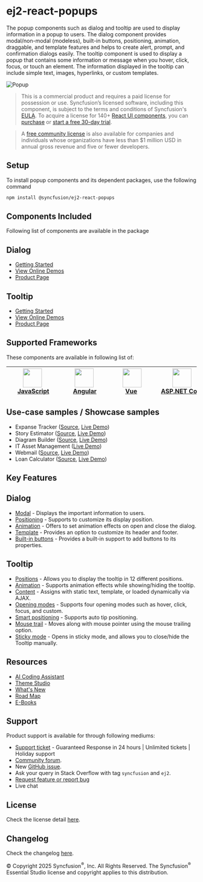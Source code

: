 # ej2-react-popups

The popup components such as dialog and tooltip are used to display information in a popup to users. The dialog component provides modal/non-modal (modeless), built-in buttons, positioning, animation, draggable, and template features and helps to create alert, prompt, and confirmation dialogs easily. The tooltip component is used to display a popup that contains some information or message when you hover, click, focus, or touch an element. The information displayed in the tooltip can include simple text, images, hyperlinks, or custom templates.

![Popup](https://ej2.syncfusion.com/products/images/popup/readme.png)

> This is a commercial product and requires a paid license for possession or use. Syncfusion’s licensed software, including this component, is subject to the terms and conditions of Syncfusion's [EULA](https://www.syncfusion.com/eula/es/). To acquire a license for 140+ [React UI components](https://www.syncfusion.com/react-components), you can [purchase](https://www.syncfusion.com/sales/products) or [start a free 30-day trial](https://www.syncfusion.com/account/manage-trials/start-trials/?utm_source=npm&utm_campaign=popup).

> A [free community license](https://www.syncfusion.com/products/communitylicense/?utm_source=npm&utm_campaign=popup) is also available for companies and individuals whose organizations have less than $1 million USD in annual gross revenue and five or fewer developers.

## Setup

To install popup components and its dependent packages, use the following command

```sh
npm install @syncfusion/ej2-react-popups
```

## Components Included

Following list of components are available in the package

## Dialog

*   [Getting Started](https://ej2.syncfusion.com/react/documentation/dialog/getting-started/?utm_source=npm&utm_campaign=dialog)
*   [View Online Demos](https://ej2.syncfusion.com/react/demos/?utm_source=npm&utm_campaign=dialog#/fluent2/dialog/default)
*   [Product Page](https://www.syncfusion.com/react-ui-components/modal-dialog/?utm_source=npm&utm_campaign=dialog)

## Tooltip

*   [Getting Started](https://ej2.syncfusion.com/react/documentation/tooltip/getting-started/?utm_source=npm&utm_campaign=tooltip)
*   [View Online Demos](https://ej2.syncfusion.com/react/demos/?utm_source=npm&utm_campaign=tooltip#/fluent2/tooltip/default)
*   [Product Page](https://www.syncfusion.com/react-ui-components/tooltip/?utm_source=npm&utm_campaign=tooltip)

## Supported Frameworks

These components are available in following list of:

| [<img src="https://ej2.syncfusion.com/github/images/js.svg" height="50" />](https://www.syncfusion.com/javascript-ui-controls?utm_medium=listing&utm_source=github)<br/>&nbsp;&nbsp;&nbsp;&nbsp;&nbsp;[JavaScript](https://www.syncfusion.com/javascript-ui-controls?utm_medium=listing&utm_source=github)&nbsp;&nbsp;&nbsp;&nbsp; | [<img src="https://ej2.syncfusion.com/github/images/angular-new.svg"  height="50" />](https://www.syncfusion.com/angular-components/?utm_medium=listing&utm_source=github)<br/>&nbsp;&nbsp;&nbsp;&nbsp;&nbsp;&nbsp;&nbsp;[Angular](https://www.syncfusion.com/angular-components/?utm_medium=listing&utm_source=github)&nbsp;&nbsp;&nbsp;&nbsp;&nbsp;&nbsp; | [<img src="https://ej2.syncfusion.com/github/images/vue.svg" height="50" />](https://www.syncfusion.com/vue-components?utm_medium=listing&utm_source=github)<br/>&nbsp;&nbsp;&nbsp;&nbsp;&nbsp;&nbsp;&nbsp;&nbsp;[Vue](https://www.syncfusion.com/vue-components?utm_medium=listing&utm_source=github)&nbsp;&nbsp;&nbsp;&nbsp;&nbsp;&nbsp;&nbsp;&nbsp;&nbsp; | [<img src="https://ej2.syncfusion.com/github/images/netcore.svg" height="50" />](https://www.syncfusion.com/aspnet-core-ui-controls?utm_medium=listing&utm_source=github)<br/>&nbsp;&nbsp;[ASP.NET&nbsp;Core](https://www.syncfusion.com/aspnet-core-ui-controls?utm_medium=listing&utm_source=github)&nbsp;&nbsp; | [<img src="https://ej2.syncfusion.com/github/images/netmvc.svg" height="50" />](https://www.syncfusion.com/aspnet-mvc-ui-controls?utm_medium=listing&utm_source=github)<br/>&nbsp;&nbsp;[ASP.NET&nbsp;MVC](https://www.syncfusion.com/aspnet-mvc-ui-controls?utm_medium=listing&utm_source=github)&nbsp;&nbsp; | 
| :-----: | :-----: | :-----: | :-----: | :-----: |

## Use-case samples / Showcase samples

*	Expanse Tracker ([Source](https://github.com/syncfusion/ej2-showcase-ts-expensetracker/?utm_source=npm&utm_campaign=popup), [Live Demo](https://ej2.syncfusion.com/showcase/typescript/expensetracker/?utm_source=npm&utm_campaign=popup/#/dashboard))
*	Story Estimator ([Source](https://github.com/syncfusion/ej2-showcase-aspnetcore-story-estimator/?utm_source=npm&utm_campaign=popup), [Live Demo](https://aspdotnetcore.syncfusion.com/showcase/aspnetcore/story-estimator/?utm_source=npm&utm_campaign=popup/#/dashboard))
*	Diagram Builder ([Source](https://github.com/syncfusion/ej2-showcase-ng-diagrambuilder/?utm_source=npm&utm_campaign=popup), [Live Demo](https://ej2.syncfusion.com/showcase/angular/diagrambuilder/?utm_source=npm&utm_campaign=popup))
*	IT Asset Management ([Live Demo](https://ej2.syncfusion.com/showcase/vue/assetmanagement/?utm_source=npm&utm_campaign=popup))
*	Webmail ([Source](https://github.com/syncfusion/ej2-showcase-ts-webmail/?utm_source=npm&utm_campaign=popup), [Live Demo](https://ej2.syncfusion.com/showcase/typescript/webmail/?utm_source=npm&utm_campaign=popup/#/home))
*	Loan Calculator ([Source](https://github.com/syncfusion/ej2-showcase-ts-loancalculator/?utm_source=npm&utm_campaign=popup), [Live Demo](https://ej2.syncfusion.com/showcase/typescript/loancalculator/?utm_source=npm&utm_campaign=popup/#/default))

## Key Features

## Dialog
*	[Modal](https://ej2.syncfusion.com/react/demos/?utm_source=npm&utm_campaign=dialog#/fluent2/dialog/modal-dialog) - Displays the important information to users.
*	[Positioning](https://ej2.syncfusion.com/react/demos/?utm_source=npm&utm_campaign=dialog#/fluent2/dialog/position) - Supports to customize its display position.
*	[Animation](https://ej2.syncfusion.com/react/demos/?utm_source=npm&utm_campaign=dialog#/fluent2/dialog/animation) - Offers to set animation effects on open and close the dialog.
*	[Template](https://ej2.syncfusion.com/react/demos/?utm_source=npm&utm_campaign=dialog#/fluent2/dialog/template) - Provides an option to customize its header and footer.
*	[Built-in buttons](https://ej2.syncfusion.com/react/demos/?utm_source=npm&utm_campaign=dialog#/fluent2/dialog/default) - Provides a built-in support to add buttons to its properties.

## Tooltip

*	[Positions](https://ej2.syncfusion.com/react/demos/?utm_source=npm&utm_campaign=tooltip#/fluent2/tooltip/default) - Allows you to display the tooltip in 12 different positions.
*	[Animation](https://ej2.syncfusion.com/products/typescript/tooltip/animation/?utm_source=npm&utm_campaign=tooltip) - Supports animation effects while showing/hiding the tooltip.
*	[Content](https://ej2.syncfusion.com/react/demos/?utm_source=npm&utm_campaign=tooltip#/fluent2/tooltip/ajaxcontent) - Assigns with static text, template, or loaded dynamically via AJAX.
*	[Opening modes](https://ej2.syncfusion.com/products/typescript/tooltip/show-hide/?utm_source=npm&utm_campaign=tooltip) - Supports four opening modes such as hover, click, focus, and custom.
*	[Smart positioning](https://ej2.syncfusion.com/react/demos/?utm_source=npm&utm_campaign=tooltip#/fluent2/tooltip/smartposition) - Supports auto tip positioning.
*	[Mouse trail](https://ej2.syncfusion.com/products/typescript/tooltip/customization/?utm_source=npm&utm_campaign=tooltip) - Moves along with mouse pointer using the mouse trailing option.
*	[Sticky mode](https://ej2.syncfusion.com/products/typescript/tooltip/show-hide/?utm_source=npm&utm_campaign=tooltip) - Opens in sticky mode, and allows you to close/hide the Tooltip manually.

## Resources

* [AI Coding Assistant](https://ej2.syncfusion.com/react/documentation/ai-coding-assistants/overview)
* [Theme Studio](https://ej2.syncfusion.com/themestudio/)
* [What's New](https://www.syncfusion.com/products/whatsnew/react?utm_medium=listing&utm_source=github)
* [Road Map](https://www.syncfusion.com/products/roadmap/react)
* [E-Books](https://www.syncfusion.com/succinctly-free-ebooks?searchkey=react&type=all)

## Support

Product support is available for through following mediums:

* [Support ticket](https://support.syncfusion.com/support/tickets/create) - Guaranteed Response in 24 hours | Unlimited tickets | Holiday support
* [Community forum](https://www.syncfusion.com/forums/react-js2?utm_source=npm&utm_medium=listing&utm_campaign=react-popup-npm).
* New [GitHub issue](https://github.com/syncfusion/ej2-react-ui-components/issues/new).
* Ask your query in Stack Overflow with tag `syncfusion` and `ej2`.
* [Request feature or report bug](https://www.syncfusion.com/feedback/react)
* Live chat

## License

Check the license detail [here](https://github.com/syncfusion/ej2-react-ui-components/blob/master/license).

## Changelog

Check the changelog [here](https://github.com/syncfusion/ej2-react-ui-components/blob/master/components/popups/CHANGELOG.md/?utm_source=npm&utm_campaign=popup).


&copy; Copyright 2025 Syncfusion<sup>®</sup>, Inc. All Rights Reserved. The Syncfusion<sup>®</sup> Essential Studio license and copyright applies to this distribution.
